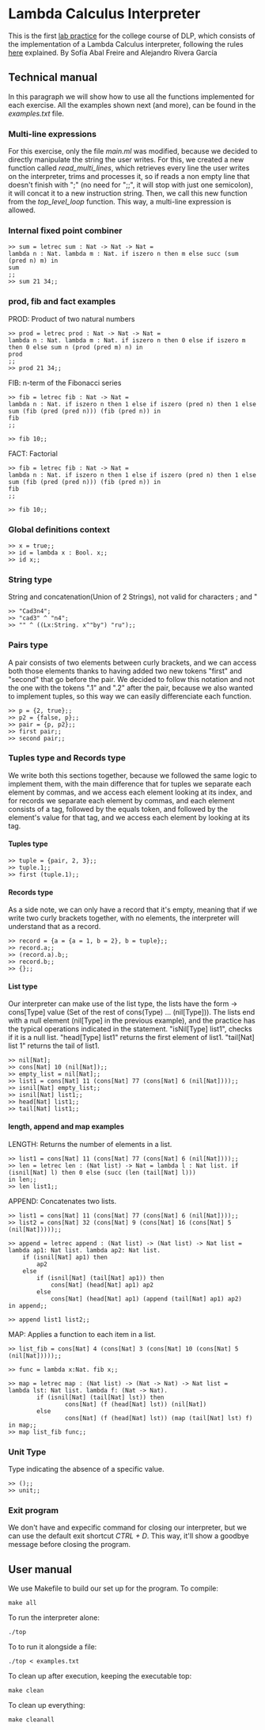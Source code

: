 # Lambda Calculus Interpreter
This is the first [lab practice](P1_DLP_Q7_2022_23.pdf) for the college course of DLP, which consists of the implementation of a Lambda Calculus interpreter, following the rules [here](summary_of_rules.pdf) explained.
By Sofía Abal Freire and Alejandro Rivera García 

## Technical manual
In this paragraph we will show how to use all the functions implemented for each exercise. All the examples shown next (and more), can be found in the _examples.txt_ file.

### Multi-line expressions
For this exercise, only the file _main.ml_ was modified, because we decided to directly manipulate the string the user writes. For this, we created a new function called _read\_multi\_lines_, which retrieves every line the user writes on the interpreter, trims and processes it, so if reads a non empty line that doesn't finish with ";" (no need for ";;", it will stop with just one semicolon), it will concat it to a new instruction string. Then, we call this new function from the _top\_level\_loop_ function. This way, a multi-line expression is allowed.

### Internal fixed point combiner

```
>> sum = letrec sum : Nat -> Nat -> Nat =
lambda n : Nat. lambda m : Nat. if iszero n then m else succ (sum (pred n) m) in
sum
;;
>> sum 21 34;;
```

### prod, fib and fact examples

PROD:
Product of two natural numbers

```
>> prod = letrec prod : Nat -> Nat -> Nat =
lambda n : Nat. lambda m : Nat. if iszero n then 0 else if iszero m then 0 else sum n (prod (pred m) n) in
prod
;;
>> prod 21 34;;
```

FIB:
n-term of the Fibonacci series

```
>> fib = letrec fib : Nat -> Nat = 
lambda n : Nat. if iszero n then 1 else if iszero (pred n) then 1 else sum (fib (pred (pred n))) (fib (pred n)) in
fib
;;

>> fib 10;;
```

FACT:
Factorial

```
>> fib = letrec fib : Nat -> Nat = 
lambda n : Nat. if iszero n then 1 else if iszero (pred n) then 1 else sum (fib (pred (pred n))) (fib (pred n)) in
fib
;;

>> fib 10;;
```

### Global definitions context

```
>> x = true;;
>> id = lambda x : Bool. x;;
>> id x;;
```

### String type
String and concatenation(Union of 2 Strings), not valid for characters ; and "

```
>> "Cad3n4";
>> "cad3" ^ "n4";
>> "" ^ ((Lx:String. x^"by") "ru");;
```

### Pairs type
A pair consists of two elements between curly brackets, and we can access both those elements thanks to having added two new tokens "first" and "second" that go before the pair. We decided to follow this notation and not the one with the tokens ".1" and ".2" after the pair, because we also wanted to implement tuples, so this way we can easily differenciate each function.

```
>> p = {2, true};;
>> p2 = {false, p};;
>> pair = {p, p2};;
>> first pair;;
>> second pair;;
```

### Tuples type and Records type
We write both this sections together, because we followed the same logic to implement them, with the main difference that for tuples we separate each element by commas, and we access each element looking at its index, and for records we separate each element by commas, and each element consists of a tag, followed by the equals token, and followed by the element's value for that tag, and we access each element by looking at its tag.

#### Tuples type

```
>> tuple = {pair, 2, 3};;
>> tuple.1;;
>> first (tuple.1);;
```

#### Records type
As a side note, we can only have a record that it's empty, meaning that if we write two curly brackets together, with no elements, the interpreter will understand that as a record.

```
>> record = {a = {a = 1, b = 2}, b = tuple};;
>> record.a;;
>> (record.a).b;;
>> record.b;;
>> {};;
```

#### List type
Our interpreter can make use of the list type, the lists have the form -> cons[Type] value (Set of the rest of cons(Type) ... (nil[Type])). The lists end with a null element (nil[Type] in the previous example), and the practice has the typical operations indicated in the statement.
"isNil[Type] list1", checks if it is a null list. "head[Type] list1" returns the first element of list1. "tail[Nat] list 1" returns the tail of list1.

```
>> nil[Nat];
>> cons[Nat] 10 (nil[Nat]);;
>> empty_list = nil[Nat];;
>> list1 = cons[Nat] 11 (cons[Nat] 77 (cons[Nat] 6 (nil[Nat])));;
>> isnil[Nat] empty_list;;
>> isnil[Nat] list1;;
>> head[Nat] list1;;
>> tail[Nat] list1;;
```

#### length, append and map examples

LENGTH:
Returns the number of elements in a list.

```
>> list1 = cons[Nat] 11 (cons[Nat] 77 (cons[Nat] 6 (nil[Nat])));;
>> len = letrec len : (Nat list) -> Nat = lambda l : Nat list. if (isnil[Nat] l) then 0 else (succ (len (tail[Nat] l)))
in len;;
>> len list1;;
```

APPEND:
Concatenates two lists.

```
>> list1 = cons[Nat] 11 (cons[Nat] 77 (cons[Nat] 6 (nil[Nat])));;
>> list2 = cons[Nat] 32 (cons[Nat] 9 (cons[Nat] 16 (cons[Nat] 5 (nil[Nat]))));;

>> append = letrec append : (Nat list) -> (Nat list) -> Nat list = lambda ap1: Nat list. lambda ap2: Nat list.
	if (isnil[Nat] ap1) then
		ap2
	else
		if (isnil[Nat] (tail[Nat] ap1)) then	
			cons[Nat] (head[Nat] ap1) ap2
		else
			cons[Nat] (head[Nat] ap1) (append (tail[Nat] ap1) ap2) 
in append;;

>> append list1 list2;;
```

MAP:
Applies a function to each item in a list.

```
>> list_fib = cons[Nat] 4 (cons[Nat] 3 (cons[Nat] 10 (cons[Nat] 5 (nil[Nat]))));;

>> func = lambda x:Nat. fib x;;

>> map = letrec map : (Nat list) -> (Nat -> Nat) -> Nat list =
lambda lst: Nat list. lambda f: (Nat -> Nat). 
        if (isnil[Nat] (tail[Nat] lst)) then
                cons[Nat] (f (head[Nat] lst)) (nil[Nat])
        else
                cons[Nat] (f (head[Nat] lst)) (map (tail[Nat] lst) f)
in map;;
>> map list_fib func;;
```

### Unit Type
Type indicating the absence of a specific value.

```
>> ();;
>> unit;;
```

### Exit program
We don't have and expecific command for closing our interpreter, but we can use the default exit shortcut _CTRL + D_. This way, it'll show a goodbye message before closing the program.

## User manual
We use Makefile to build our set up for the program.
To compile:
```
make all
```

To run the interpreter alone:
```
./top
```

To to run it alongside a file:
```
./top < examples.txt
```

To clean up after execution, keeping the executable top:
```
make clean
```

To clean up everything:
```
make cleanall
```
